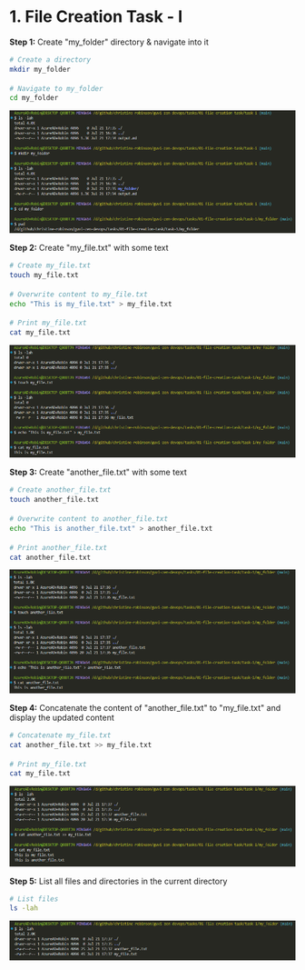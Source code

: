 # 1. File Creation Task - I

**Step 1:** Create "my_folder" directory &amp; navigate into it

```bash
# Create a directory
mkdir my_folder

# Navigate to my_folder
cd my_folder
```

![Output 1](./output01.png)

**Step 2:** Create "my_file.txt" with some text

```bash
# Create my_file.txt
touch my_file.txt

# Overwrite content to my_file.txt
echo "This is my_file.txt" > my_file.txt

# Print my_file.txt
cat my_file.txt
```

![Output 2](./output02.png)

**Step 3:** Create "another_file.txt" with some text

```bash
# Create another_file.txt
touch another_file.txt

# Overwrite content to another_file.txt
echo "This is another_file.txt" > another_file.txt

# Print another_file.txt
cat another_file.txt
```

![Output 3](./output03.png)

**Step 4:** Concatenate the content of "another_file.txt" to "my_file.txt" and display the updated content

```bash
# Concatenate my_file.txt
cat another_file.txt >> my_file.txt

# Print my_file.txt
cat my_file.txt
```

![Output 4](./output04.png)

**Step 5:** List all files and directories in the current directory

```bash
# List files
ls -lah
```

![Output 5](./output05.png)
